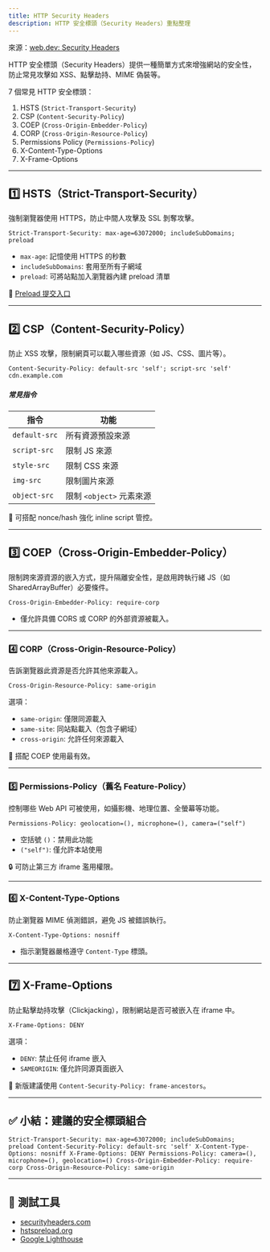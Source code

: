 ```yaml
---
title: HTTP Security Headers
description: HTTP 安全標頭（Security Headers）重點整理
---
```




來源：[web.dev: Security Headers](https://web.dev/articles/security-headers)

HTTP 安全標頭（Security Headers）提供一種簡單方式來增強網站的安全性，防止常見攻擊如 XSS、點擊劫持、MIME 偽裝等。

 7 個常見 HTTP 安全標頭：
1. HSTS (`Strict-Transport-Security`)
2. CSP (`Content-Security-Policy`)
3. COEP (`Cross-Origin-Embedder-Policy`)
4. CORP (`Cross-Origin-Resource-Policy`)
5. Permissions Policy (`Permissions-Policy`)
6. X-Content-Type-Options
7. X-Frame-Options

---

## 1️⃣ HSTS（Strict-Transport-Security）

強制瀏覽器使用 HTTPS，防止中間人攻擊及 SSL 剝奪攻擊。

```http
Strict-Transport-Security: max-age=63072000; includeSubDomains; preload
```

- `max-age`: 記憶使用 HTTPS 的秒數
- `includeSubDomains`: 套用至所有子網域
- `preload`: 可將站點加入瀏覽器內建 preload 清單

🔗 [Preload 提交入口](https://hstspreload.org/)

---

## 2️⃣ CSP（Content-Security-Policy）

防止 XSS 攻擊，限制網頁可以載入哪些資源（如 JS、CSS、圖片等）。

```http
Content-Security-Policy: default-src 'self'; script-src 'self' cdn.example.com
```

##### 常見指令

| 指令            | 功能                 |
| ------------- | ------------------ |
| `default-src` | 所有資源預設來源           |
| `script-src`  | 限制 JS 來源           |
| `style-src`   | 限制 CSS 來源          |
| `img-src`     | 限制圖片來源             |
| `object-src`  | 限制 `<object>` 元素來源 |

📌 可搭配 nonce/hash 強化 inline script 管控。

---

## 3️⃣ COEP（Cross-Origin-Embedder-Policy）

限制跨來源資源的嵌入方式，提升隔離安全性，是啟用跨執行緒 JS（如 SharedArrayBuffer）必要條件。

```http
Cross-Origin-Embedder-Policy: require-corp
```

- 僅允許具備 CORS 或 CORP 的外部資源被載入。
    

---

### 4️⃣ CORP（Cross-Origin-Resource-Policy）

告訴瀏覽器此資源是否允許其他來源載入。

```http
Cross-Origin-Resource-Policy: same-origin
```

選項：

- `same-origin`: 僅限同源載入
- `same-site`: 同站點載入（包含子網域）
- `cross-origin`: 允許任何來源載入

📌 搭配 COEP 使用最有效。

---

### 5️⃣ Permissions-Policy（舊名 Feature-Policy）

控制哪些 Web API 可被使用，如攝影機、地理位置、全螢幕等功能。

```http
Permissions-Policy: geolocation=(), microphone=(), camera=("self")
```

- 空括號 `()`：禁用此功能
- `("self")`: 僅允許本站使用

🔒 可防止第三方 iframe 濫用權限。

---

### 6️⃣ X-Content-Type-Options

防止瀏覽器 MIME 偵測錯誤，避免 JS 被錯誤執行。

```http
X-Content-Type-Options: nosniff
```

- 指示瀏覽器嚴格遵守 `Content-Type` 標頭。

---

## 7️⃣ X-Frame-Options

防止點擊劫持攻擊（Clickjacking），限制網站是否可被嵌入在 iframe 中。

```http
X-Frame-Options: DENY
```

選項：
- `DENY`: 禁止任何 iframe 嵌入
- `SAMEORIGIN`: 僅允許同源頁面嵌入

📌 新版建議使用 `Content-Security-Policy: frame-ancestors`。

---

## ✅ 小結：建議的安全標頭組合


``` http
Strict-Transport-Security: max-age=63072000; includeSubDomains; preload Content-Security-Policy: default-src 'self' X-Content-Type-Options: nosniff X-Frame-Options: DENY Permissions-Policy: camera=(), microphone=(), geolocation=() Cross-Origin-Embedder-Policy: require-corp Cross-Origin-Resource-Policy: same-origin
```
---

## 🔧 測試工具

- [securityheaders.com](https://securityheaders.com/)
- [hstspreload.org](https://hstspreload.org/)
- [Google Lighthouse](https://developers.google.com/web/tools/lighthouse)
